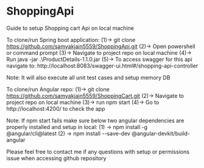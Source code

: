 # ShoppingApi
Guide to setup Shopping cart Api on local machine

To clone/run Spring boot application:
(1)->	git clone https://github.com/samyakjain5559/ShoppingApi.git
(2)->	Open powershell or command prompt 
(3)->	Navigate to project repo on local machine
(4)->	Run java -jar .\ProductDetails-1.1.0.jar
(5)-> To access swagger for this api navigate to: http://localhost:8083/swagger-ui.html#/shopping-api-controller

Note: It will also execute all unit test cases and setup memory DB


To clone/run Angular repo:
(1)->	git clone https://github.com/samyakjain5559/ShoppingCart.git
(2)->	Navigate to project repo on local machine
(3)->	run npm start
(4)-> Go to http://localhost:4200/ to check the app

Note: If npm start fails make sure below two angular dependencies are properly installed and setup in local:
(1) -> npm install -g @angular/cli@latest
(2) -> npm install --save-dev @angular-devkit/build-angular

Please feel free to contact me if any questions with setup or permissions issue when accessing github repository

